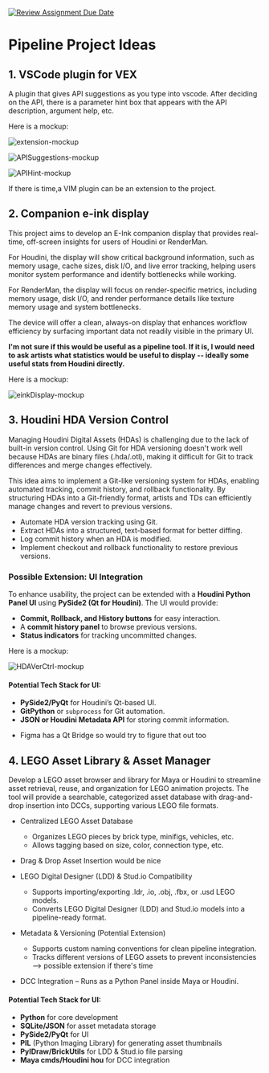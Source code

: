 [![Review Assignment Due Date](https://classroom.github.com/assets/deadline-readme-button-22041afd0340ce965d47ae6ef1cefeee28c7c493a6346c4f15d667ab976d596c.svg)](https://classroom.github.com/a/Tn7g_Mhz)

# Pipeline Project Ideas

## 1. VSCode plugin for VEX

A plugin that gives API suggestions as you type into vscode.
After deciding on the API, there is a parameter hint box that appears with the API description, argument help, etc.

Here is a mockup:

![extension-mockup](./assets/extension-mockup.png)

![APISuggestions-mockup](./assets/APISuggestions-mockup.png)

![APIHint-mockup](./assets/APIHint-mockup.png)

If there is time,a VIM plugin can be an extension to the project.

## 2. Companion e-ink display

This project aims to develop an E-Ink companion display that provides real-time, off-screen insights for users of Houdini or RenderMan. 

For Houdini, the display will show critical background information, such as memory usage, cache sizes, disk I/O, and live error tracking, helping users monitor system performance and identify bottlenecks while working. 

For RenderMan, the display will focus on render-specific metrics, including memory usage, disk I/O, and render performance details like texture memory usage and system bottlenecks. 

The device will offer a clean, always-on display that enhances workflow efficiency by surfacing important data not readily visible in the primary UI.

**I'm not sure if this would be useful as a pipeline tool. If it is, I would need to ask artists what statistics would be useful to display -- ideally some useful stats from Houdini directly.**

Here is a mockup:

![einkDisplay-mockup](./assets/einkDisplay-mockup.png)

## 3. Houdini HDA Version Control

Managing Houdini Digital Assets (HDAs) is challenging due to the lack of built-in version control. Using Git for HDA versioning doesn't work well because HDAs are binary files (.hda/.otl), making it difficult for Git to track differences and merge changes effectively.

This idea aims to implement a Git-like versioning system for HDAs, enabling automated tracking, commit history, and rollback functionality. By structuring HDAs into a Git-friendly format, artists and TDs can efficiently manage changes and revert to previous versions.

- Automate HDA version tracking using Git.
- Extract HDAs into a structured, text-based format for better diffing.
- Log commit history when an HDA is modified.
- Implement checkout and rollback functionality to restore previous versions.

### Possible Extension: UI Integration
To enhance usability, the project can be extended with a **Houdini Python Panel UI** using **PySide2 (Qt for Houdini)**. The UI would provide:
- **Commit, Rollback, and History buttons** for easy interaction.
- A **commit history panel** to browse previous versions.
- **Status indicators** for tracking uncommitted changes.

Here is a mockup:

![HDAVerCtrl-mockup](./assets/HDAVerCtrl-mockup.png)

#### Potential Tech Stack for UI:
- **PySide2/PyQt** for Houdini’s Qt-based UI.
- **GitPython** or `subprocess` for Git automation.
- **JSON or Houdini Metadata API** for storing commit information.
* Figma has a Qt Bridge so would try to figure that out too

## 4.  LEGO Asset Library & Asset Manager

Develop a LEGO asset browser and library for Maya or Houdini to streamline asset retrieval, reuse, and organization for LEGO animation projects. The tool will provide a searchable, categorized asset database with drag-and-drop insertion into DCCs, supporting various LEGO file formats.

- Centralized LEGO Asset Database
    - Organizes LEGO pieces by brick type, minifigs, vehicles, etc.
    - Allows tagging based on size, color, connection type, etc.

- Drag & Drop Asset Insertion would be nice

- LEGO Digital Designer (LDD) & Stud.io Compatibility
    - Supports importing/exporting .ldr, .io, .obj, .fbx, or .usd LEGO models.
    - Converts LEGO Digital Designer (LDD) and Stud.io models into a pipeline-ready format.

- Metadata & Versioning (Potential Extension)
    - Supports custom naming conventions for clean pipeline integration.
    - Tracks different versions of LEGO assets to prevent inconsistencies --> possible extension if there's time

- DCC Integration – Runs as a Python Panel inside Maya or Houdini.

#### Potential Tech Stack for UI:
- **Python** for core development
- **SQLite/JSON** for asset metadata storage
- **PySide2/PyQt** for UI
- **PIL** (Python Imaging Library) for generating asset thumbnails
- **PylDraw/BrickUtils** for LDD & Stud.io file parsing
- **Maya cmds/Houdini hou** for DCC integration